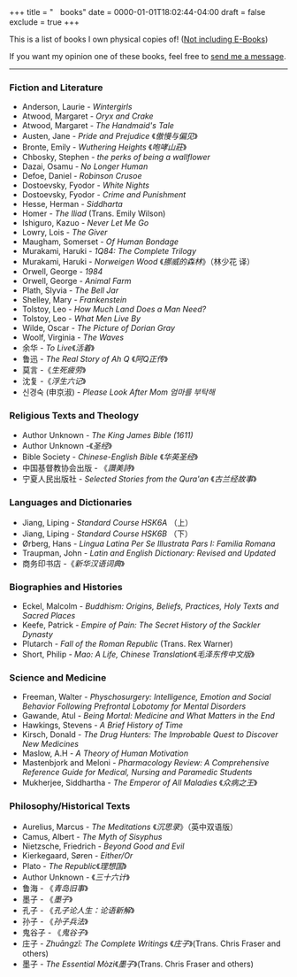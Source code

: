 +++
title = "ㅤbooks"
date = 0000-01-01T18:02:44-04:00
draft = false
exclude = true
+++

This is a list of books I own physical copies of! ([Not including E-Books](/ebooks-h))

If you want my opinion one of these books, feel free to [send me a message](/contact).

***

### Fiction and Literature
- Anderson, Laurie - *Wintergirls*
- Atwood, Margaret - *Oryx and Crake*
- Atwood, Margaret - *The Handmaid's Tale*
- Austen, Jane - *Pride and Prejudice* 《*傲慢与偏见*》
- Bronte, Emily - *Wuthering Heights* 《*咆哮山莊*》
- Chbosky, Stephen - *the perks of being a wallflower*
- Dazai, Osamu - *No Longer Human* 
- Defoe, Daniel - *Robinson Crusoe*
- Dostoevsky, Fyodor - *White Nights*
- Dostoevsky, Fyodor - *Crime and Punishment*
- Hesse, Herman - *Siddharta*
- Homer - *The Iliad* (Trans. Emily Wilson)
- Ishiguro, Kazuo - *Never Let Me Go*
- Lowry, Lois - *The Giver*
- Maugham, Somerset - *Of Human Bondage*
- Murakami, Haruki - *1Q84: The Complete Trilogy*
- Murakami, Haruki - *Norweigen Wood* 《*挪威的森林*》（林少花 译）
- Orwell, George - *1984*
- Orwell, George - *Animal Farm*
- Plath, Slyvia - *The Bell Jar*
- Shelley, Mary - *Frankenstein*
- Tolstoy, Leo - *How Much Land Does a Man Need?*
- Tolstoy, Leo - *What Men Live By*
- Wilde, Oscar - *The Picture of Dorian Gray*
- Woolf, Virginia - *The Waves*
- 余华 - *To Live*《*活着*》
- 鲁迅 - *The Real Story of Ah Q* 《*阿Q正传*》
- 莫言 -《*生死疲劳*》
- 沈复 -《*浮生六记*》
- 신경숙 (申京淑) - *Please Look After Mom 엄마를 부탁해*

### Religious Texts and Theology
- Author Unknown - *The King James Bible (1611)*
- Author Unknown -《*圣经*》
- Bible Society - *Chinese-English Bible* 《*华英圣经*》
- 中国基督教协会出版 - 《*讚美詩*》
- 宁夏人民出版社 - *Selected Stories from the Qura'an* 《*古兰经故事*》 

### Languages and Dictionaries
- Jiang, Liping - *Standard Course HSK6A* （上）
- Jiang, Liping - *Standard Course HSK6B* （下）
- Ørberg, Hans - *Lingua Latina Per Se Illustrata Pars I: Familia Romana*
- Traupman, John - *Latin and English Dictionary: Revised and Updated*
- 商务印书店 -《*新华汉语词典*》

### Biographies and Histories
- Eckel, Malcolm - *Buddhism: Origins, Beliefs, Practices, Holy Texts and Sacred Places*
- Keefe, Patrick - *Empire of Pain: The Secret History of the Sackler Dynasty*
- Plutarch - *Fall of the Roman Republic* (Trans. Rex Warner)
- Short, Philip - *Mao: A Life, Chinese Translation*《*毛泽东传中文版*》

### Science and Medicine
- Freeman, Walter - *Physchosurgery:  Intelligence, Emotion and Social Behavior Following Prefrontal Lobotomy for Mental Disorders*
- Gawande, Atul - *Being Mortal: Medicine and What Matters in the End*
- Hawkings, Stevens - *A Brief History of Time*
- Kirsch, Donald - *The Drug Hunters: The Improbable Quest to Discover New Medicines*
- Maslow, A.H - *A Theory of Human Motivation*
- Mastenbjork and Meloni - *Pharmacology Review: A Comprehensive Reference Guide for Medical, Nursing and Paramedic Students*
- Mukherjee, Siddhartha - *The Emperor of All Maladies* 《*众病之王*》

### Philosophy/Historical Texts
- Aurelius, Marcus - *The Meditations* 《*沉思录*》（英中双语版）
- Camus, Albert - *The Myth of Sisyphus*
- Nietzsche, Friedrich - *Beyond Good and Evil*
- Kierkegaard, Søren - *Either/Or* 
- Plato - *The Republic*《*理想国*》
- Author Unknown - 《*三十六计*》
- 鲁海 - 《*青岛旧事*》
- 墨子 - 《*墨子*》
- 孔子 - 《*孔子论人生：论语新解*》
- 孙子 - 《*孙子兵法*》
- 鬼谷子 - 《*鬼谷子*》
- 庄子 - *Zhuāngzǐ: The Complete Writings* 《*庄子*》(Trans. Chris Fraser and others)
- 墨子 - *The Essential Mòzi*《*墨子*》(Trans. Chris Fraser and others)

